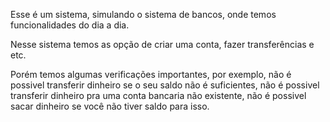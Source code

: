 Esse é um sistema, simulando o sistema de bancos, onde temos funcionalidades do dia a dia.

Nesse sistema temos as opção de criar uma conta, fazer transferências e etc.

Porém temos algumas verificações importantes, por exemplo, não é possivel transferir dinheiro se o seu saldo não é suficientes, não é possivel transferir dinheiro pra uma conta bancaria não existente, não é possivel sacar dinheiro se você não tiver saldo para isso.


